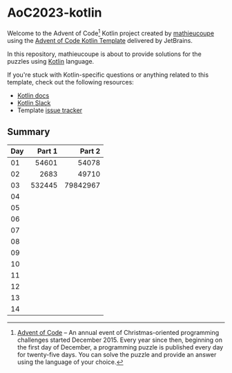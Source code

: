 # AoC2023-kotlin

Welcome to the Advent of Code[^aoc] Kotlin project created by [mathieucoupe][github] using the [Advent of Code Kotlin Template][template] delivered by JetBrains.

In this repository, mathieucoupe is about to provide solutions for the puzzles using [Kotlin][kotlin] language.

If you're stuck with Kotlin-specific questions or anything related to this template, check out the following resources:

- [Kotlin docs][docs]
- [Kotlin Slack][slack]
- Template [issue tracker][issues]


[^aoc]:
    [Advent of Code][aoc] – An annual event of Christmas-oriented programming challenges started December 2015.
    Every year since then, beginning on the first day of December, a programming puzzle is published every day for twenty-five days.
    You can solve the puzzle and provide an answer using the language of your choice.

[aoc]: https://adventofcode.com
[docs]: https://kotlinlang.org/docs/home.html
[github]: https://github.com/mathieucoupe
[issues]: https://github.com/kotlin-hands-on/advent-of-code-kotlin-template/issues
[kotlin]: https://kotlinlang.org
[slack]: https://surveys.jetbrains.com/s3/kotlin-slack-sign-up
[template]: https://github.com/kotlin-hands-on/advent-of-code-kotlin-template

## Summary

| Day | Part 1 |   Part 2 |
|-----|-------:|---------:|
| 01  |  54601 |    54078 |
| 02  |   2683 |    49710 |
| 03  | 532445 | 79842967 |
| 04  |        |          |
| 05  |        |          |
| 06  |        |          |
| 07  |        |          |
| 08  |        |          |
| 09  |        |          |
| 10  |        |          |
| 11  |        |          |
| 12  |        |          |
| 13  |        |          |
| 14  |        |          |





